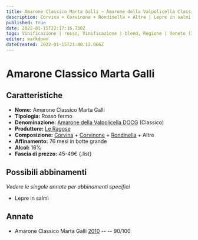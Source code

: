 ```yaml
---
title: Amarone Classico Marta Galli – Amarone della Valpolicella Classico DOCG – Le Ragose – Veneto (IT) – 45-49€ – 4★
description: Corvina + Corvinone + Rondinella + Altre | Lepre in salmì
published: true
date: 2022-01-15T22:17:16.730Z
tags: Vinificazione | rosso, Vinificazione | blend, Regione | Veneto (IT), Vinificazione | fermo, Vitigni | Corvina, Vitigni | Rondinella, Vitigni | Corvinone, Prezzi | 45-49€, Valutazioni | 4 stelle, Alimento | lepre, Aromatizzazione | in salmì
editor: markdown
dateCreated: 2022-01-15T21:40:12.066Z
---
```


# Amarone Classico Marta Galli

## Caratteristiche
- **Nome:** Amarone Classico Marta Galli
- **Tipologia:** Rosso fermo
- **Denominazione:** [Amarone della Valpolicella DOCG](/denominazioni/Italia/Veneto/DOCG/Amarone-della-Valpolicella) (Classico)
- **Produttore:** [Le Ragose](/produttori/Italia/Veneto/Le-Ragose) 
- **Composizione:** [Corvina](/vitigni/Italia/corvina) + [Corvinone](/vitigni/Italia/corvinone) + [Rondinella](/vitigni/Italia/rondinella) + Altre
- **Affinamento:** 76 mesi in botte grande
- **Alcol:** 16%
- **Fascia di prezzo:** 45-49€
{.list}

## Possibili abbinamenti
*Vedere le singole annate per abbinamenti specifici*

- Lepre in salmì

## Annate
- Amarone Classico Marta Galli [2010](vini/Italia/Veneto/Le-Ragose/Amarone-Classico-Marta-Galli/2010) -- <span class="star-4"></span> -- 90/100